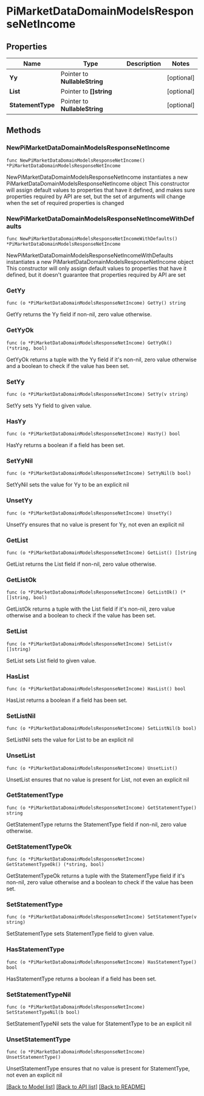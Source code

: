# PiMarketDataDomainModelsResponseNetIncome

## Properties

Name | Type | Description | Notes
------------ | ------------- | ------------- | -------------
**Yy** | Pointer to **NullableString** |  | [optional] 
**List** | Pointer to **[]string** |  | [optional] 
**StatementType** | Pointer to **NullableString** |  | [optional] 

## Methods

### NewPiMarketDataDomainModelsResponseNetIncome

`func NewPiMarketDataDomainModelsResponseNetIncome() *PiMarketDataDomainModelsResponseNetIncome`

NewPiMarketDataDomainModelsResponseNetIncome instantiates a new PiMarketDataDomainModelsResponseNetIncome object
This constructor will assign default values to properties that have it defined,
and makes sure properties required by API are set, but the set of arguments
will change when the set of required properties is changed

### NewPiMarketDataDomainModelsResponseNetIncomeWithDefaults

`func NewPiMarketDataDomainModelsResponseNetIncomeWithDefaults() *PiMarketDataDomainModelsResponseNetIncome`

NewPiMarketDataDomainModelsResponseNetIncomeWithDefaults instantiates a new PiMarketDataDomainModelsResponseNetIncome object
This constructor will only assign default values to properties that have it defined,
but it doesn't guarantee that properties required by API are set

### GetYy

`func (o *PiMarketDataDomainModelsResponseNetIncome) GetYy() string`

GetYy returns the Yy field if non-nil, zero value otherwise.

### GetYyOk

`func (o *PiMarketDataDomainModelsResponseNetIncome) GetYyOk() (*string, bool)`

GetYyOk returns a tuple with the Yy field if it's non-nil, zero value otherwise
and a boolean to check if the value has been set.

### SetYy

`func (o *PiMarketDataDomainModelsResponseNetIncome) SetYy(v string)`

SetYy sets Yy field to given value.

### HasYy

`func (o *PiMarketDataDomainModelsResponseNetIncome) HasYy() bool`

HasYy returns a boolean if a field has been set.

### SetYyNil

`func (o *PiMarketDataDomainModelsResponseNetIncome) SetYyNil(b bool)`

 SetYyNil sets the value for Yy to be an explicit nil

### UnsetYy
`func (o *PiMarketDataDomainModelsResponseNetIncome) UnsetYy()`

UnsetYy ensures that no value is present for Yy, not even an explicit nil
### GetList

`func (o *PiMarketDataDomainModelsResponseNetIncome) GetList() []string`

GetList returns the List field if non-nil, zero value otherwise.

### GetListOk

`func (o *PiMarketDataDomainModelsResponseNetIncome) GetListOk() (*[]string, bool)`

GetListOk returns a tuple with the List field if it's non-nil, zero value otherwise
and a boolean to check if the value has been set.

### SetList

`func (o *PiMarketDataDomainModelsResponseNetIncome) SetList(v []string)`

SetList sets List field to given value.

### HasList

`func (o *PiMarketDataDomainModelsResponseNetIncome) HasList() bool`

HasList returns a boolean if a field has been set.

### SetListNil

`func (o *PiMarketDataDomainModelsResponseNetIncome) SetListNil(b bool)`

 SetListNil sets the value for List to be an explicit nil

### UnsetList
`func (o *PiMarketDataDomainModelsResponseNetIncome) UnsetList()`

UnsetList ensures that no value is present for List, not even an explicit nil
### GetStatementType

`func (o *PiMarketDataDomainModelsResponseNetIncome) GetStatementType() string`

GetStatementType returns the StatementType field if non-nil, zero value otherwise.

### GetStatementTypeOk

`func (o *PiMarketDataDomainModelsResponseNetIncome) GetStatementTypeOk() (*string, bool)`

GetStatementTypeOk returns a tuple with the StatementType field if it's non-nil, zero value otherwise
and a boolean to check if the value has been set.

### SetStatementType

`func (o *PiMarketDataDomainModelsResponseNetIncome) SetStatementType(v string)`

SetStatementType sets StatementType field to given value.

### HasStatementType

`func (o *PiMarketDataDomainModelsResponseNetIncome) HasStatementType() bool`

HasStatementType returns a boolean if a field has been set.

### SetStatementTypeNil

`func (o *PiMarketDataDomainModelsResponseNetIncome) SetStatementTypeNil(b bool)`

 SetStatementTypeNil sets the value for StatementType to be an explicit nil

### UnsetStatementType
`func (o *PiMarketDataDomainModelsResponseNetIncome) UnsetStatementType()`

UnsetStatementType ensures that no value is present for StatementType, not even an explicit nil

[[Back to Model list]](../README.md#documentation-for-models) [[Back to API list]](../README.md#documentation-for-api-endpoints) [[Back to README]](../README.md)


